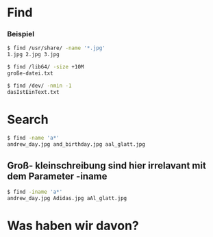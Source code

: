 # Find

### Beispiel
```bash
$ find /usr/share/ -name '*.jpg'
1.jpg 2.jpg 3.jpg
```

```bash
$ find /lib64/ -size +10M
große-datei.txt
```

```bash
$ find /dev/ -nmin -1
dasIstEinText.txt
```


# Search


```bash
$ find -name 'a*'
andrew_day.jpg and_birthday.jpg aal_glatt.jpg
```

## Groß- kleinschreibung sind hier irrelavant mit dem Parameter -iname
```bash
$ find -iname 'a*'
andrew_day.jpg Adidas.jpg aAl_glatt.jpg
```


# Was haben wir davon?